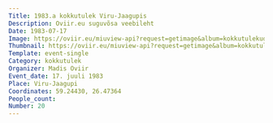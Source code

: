 ```yaml
---
Title: 1983.a kokkutulek Viru-Jaagupis
Description: Oviir.eu suguvõsa veebileht
Date: 1983-07-17
Image: https://oviir.eu/miuview-api?request=getimage&album=kokkutulekud&item=1983-20.-kokkutulek-viru-jaagupi-juuli-17.jpg&size=1200&mode=longest
Thumbnail: https://oviir.eu/miuview-api?request=getimage&album=kokkutulekud&item=1983-20.-kokkutulek-viru-jaagupi-juuli-17.jpg&size=600&mode=square
Template: event-single
Category: kokkutulek
Organizer: Madis Oviir
Event_date: 17. juuli 1983
Place: Viru-Jaagupi
Coordinates: 59.24430, 26.47364
People_count:
Number: 20
---
```

